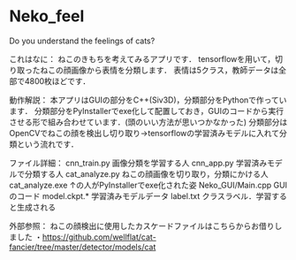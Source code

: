 # Neko_feel
Do you understand the feelings of cats?

これはなに：
ねこのきもちを考えてみるアプリです．
tensorflowを用いて，切り取ったねこの顔画像から表情を分類します．
表情は5クラス，教師データは全部で4800枚ほどです．

動作解説：
本アプリはGUIの部分をC++(Siv3D)，分類部分をPythonで作っています．
分類部分をPyInstallerでexe化して配置しておき，GUIのコードから実行させる形で組み合わせています．(頭のいい方法が思いつかなかった)
分類部分はOpenCVでねこの顔を検出し切り取り→tensorflowの学習済みモデルに入れて分類という流れです．

ファイル詳細：
cnn_train.py 画像分類を学習する人
cnn_app.py 学習済みモデルで分類する人
cat_analyze.py ねこの顔画像を切り取り，分類にかける人
cat_analyze.exe ↑の人がPyInstallerでexe化された姿
Neko_GUI/Main.cpp GUIのコード
model.ckpt.* 学習済みモデルデータ
label.txt クラスラベル．学習すると生成される

外部参照：
ねこの顔検出に使用したカスケードファイルはこちらからお借りしました
・https://github.com/wellflat/cat-fancier/tree/master/detector/models/cat

